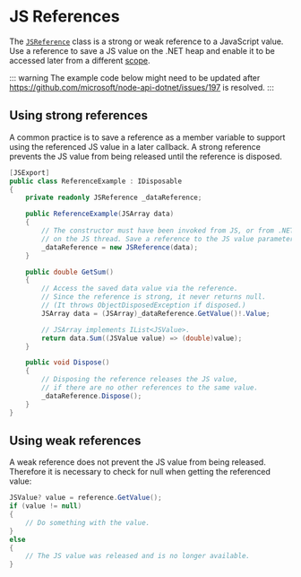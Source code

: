 # JS References

The [`JSReference`](../reference/dotnet/Microsoft.JavaScript.NodeApi/JSReference) class is a strong
or weak reference to a JavaScript value. Use a reference to save a JS value on the .NET heap and
enable it to be accessed later from a different [scope](./js-value-scopes).

::: warning
The example code below might need to be updated after
https://github.com/microsoft/node-api-dotnet/issues/197 is resolved.
:::

## Using strong references

A common practice is to save a reference as a member variable to support using the referenced
JS value in a later callback. A strong reference prevents the JS value from being released
until the reference is disposed.

```C#
[JSExport]
public class ReferenceExample : IDisposable
{
    private readonly JSReference _dataReference;

    public ReferenceExample(JSArray data)
    {
        // The constructor must have been invoked from JS, or from .NET
        // on the JS thread. Save a reference to the JS value parameter.
        _dataReference = new JSReference(data);
    }

    public double GetSum()
    {
        // Access the saved data value via the reference.
        // Since the reference is strong, it never returns null.
        // (It throws ObjectDisposedException if disposed.)
        JSArray data = (JSArray)_dataReference.GetValue()!.Value;

        // JSArray implements IList<JSValue>.
        return data.Sum((JSValue value) => (double)value);
    }

    public void Dispose()
    {
        // Disposing the reference releases the JS value,
        // if there are no other references to the same value.
        _dataReference.Dispose();
    }
}
```

## Using weak references

A weak reference does not prevent the JS value from being released. Therefore it is
necessary to check for null when getting the referenced value:

```C#
JSValue? value = reference.GetValue();
if (value != null)
{
    // Do something with the value.
}
else
{
    // The JS value was released and is no longer available.
}
```
